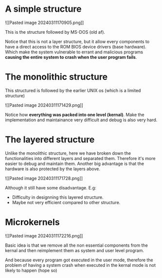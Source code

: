 
# A simple structure

![[Pasted image 20240311170905.png]]

This is the structure followed by MS-DOS (old af).

Notice that this is not a layer structure, but it allow every components to have a direct access to the ROM BIOS device drivers (base hardware). Which make the system vulnerable to errant and malicious programs **causing the entire system to crash when the user program fails**.  

# The monolithic structure 

This structured is followed by the earlier UNIX os (which is a limited structure)

![[Pasted image 20240311171429.png]]

Notice how **everything was packed into one level (kernal)**. Make the implementation and maintainance very difficult and debug is also very hard.  

# The layered structure

Unlike the monolithic structure, here we have broken down the functionalities into different layers and separated them. Therefore it's more easier to debug and maintain them. Another big advantage is that the hardware is also protected by the layers above. 

![[Pasted image 20240311171728.png]]

Although it still have some disadvantage. E.g: 
- Difficulty in designning this layered structure. 
- Maybe not very efficient compared to other structure.

# Microkernels

![[Pasted image 20240311172216.png]]

Basic idea is that we remove all the non essential components from the kernal and then reimplement them as system and user level program.

And because every program got executed in the user mode, therefore the problem of having a system crash when executed in the kernal mode is not likely to happen (hope so)